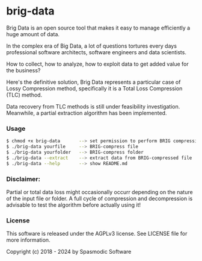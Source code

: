 # brig-data

Brig Data is an open source tool that makes it easy to manage efficiently a huge amount of data.

In the complex era of Big Data, a lot of questions tortures every days professional software architects,
software engineers and data scientists. 

How to collect, how to analyze, how to exploit data to get added value for the business?

Here's the definitive solution, Brig Data represents a particular case of Lossy Compression method,
specifically it is a Total Loss Compression (TLC) method.

Data recovery from TLC methods is still under feasibility investigation.
Meanwhile, a partial extraction algorithm has been implemented.    

### Usage
```bash
$ chmod +x brig-data       --> set permission to perform BRIG compression!
$ ./brig-data yourfile     --> BRIG-compress file
$ ./brig-data yourfolder   --> BRIG-compress folder
$ ./brig-data --extract    --> extract data from BRIG-compressed file
$ ./brig-data --help       --> show README.md
```

### Disclaimer: 
Partial or total data loss might occasionally occurr depending on the nature of the input file or folder. 
A full cycle of compression and decompression is advisable to test the algorithm before actually using it!

### License
This software is released under the AGPLv3 license. See LICENSE file for more information.

Copyright (c) 2018 - 2024 by Spasmodic Software
